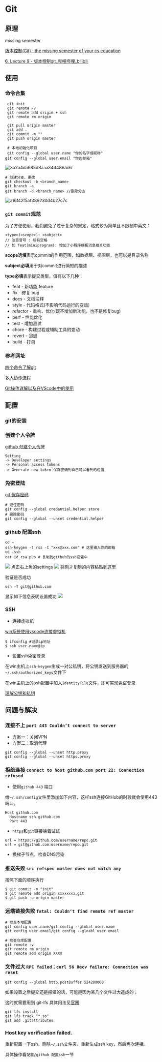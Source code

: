 # Git

## 原理

missing semester

[版本控制(Git) · the missing semester of your cs education](https://missing-semester-cn.github.io/2020/version-control/)

[6. Lecture 6 - 版本控制git\_哔哩哔哩\_bilibili](https://www.bilibili.com/video/BV1Tp4y1H7jr/?p=6&vd_source=8b7a5460b512357b2cf80ce1cefc69f5)
## 使用

### 命令合集

```shell
 git init
 git remote -v
 git remote add origin + ssh
 git remote rm origin 

 git pull origin master
 git add .
 git commit -m ""
 git push origin master
 
 # 本地初始化项目
 git config --global user.name "你的名字或昵称"
git config --global user.email "你的邮箱"
```


![3a2a4da685d8aaa34d486ac6](https://philfan-pic.oss-cn-beijing.aliyuncs.com/img/3a2a4da685d8aaa34d486ac6.png)

```shell
# 创建分支、更改
git checkout -b <branch_name>
git branch -a
git branch -d <branch_name> //删除分支
```





![a16f42f5af389230d4b27c7c](https://philfan-pic.oss-cn-beijing.aliyuncs.com/img/a16f42f5af389230d4b27c7c.png)

### `git commit`规范

为了方便使用，我们避免了过于复杂的规定，格式较为简单且不限制中英文：

```
<type>(<scope>): <subject>
// 注意冒号 : 后有空格
// 如 feat(miniprogram): 增加了小程序模板消息相关功能
```

**scope选填**表示commit的作用范围，如数据层、视图层，也可以是目录名称 

**subject必填**用于对commit进行简短的描述

 **type必填**表示提交类型，值有以下几种：

- feat - 新功能 feature
- fix - 修复 bug
- docs - 文档注释
- style - 代码格式(不影响代码运行的变动)
- refactor - 重构、优化(既不增加新功能，也不是修复bug)
- perf - 性能优化
- test - 增加测试
- chore - 构建过程或辅助工具的变动
- revert - 回退
- build - 打包

### 参考网址

 [四个命令了解git](https://mp.weixin.qq.com/s/VdeQpFCL3GGsfOKrIRW6Hw)

 [多人协作流程](https://blog.csdn.net/Luhuadeng/article/details/88997404)

[Git操作详解以及在VScode中的使用](https://zhuanlan.zhihu.com/p/276376558)



## 配置

### git的安装



### 创建个人令牌

[github 创建个人令牌](https://blog.csdn.net/qq_46941656/article/details/119737804)  

``` 
Setting 
-> Developer settings
-> Personal access tokens 
-> Generate new token 保存密码到自己可以看到的位置 
```



### 免密登陆

[git 保存密码](https://cloud.tencent.com/developer/article/2207770)   

``` shell
# 记住密码 
git config --global credential.helper store  
# 删除密码 
git config --global --unset credential.helper 
```

### github 配置ssh


```shell
cd ~
ssh-keygen -t rsa -C "xxx@xxx.com" # 这里输入你的邮箱
cd .ssh
cat id_rsa.pub # 复制到github的ssh设置中
```
![](https://philfan-pic.oss-cn-beijing.aliyuncs.com/img/20240816111626.png)
点击右上角的settings
![](https://philfan-pic.oss-cn-beijing.aliyuncs.com/img/20240816111700.png)
将刚才复制的内容粘贴到这里

验证是否成功
```shell
ssh -T git@github.com
```
显示如下信息表明设置成功
![](https://philfan-pic.oss-cn-beijing.aliyuncs.com/img/20240816111807.png)



### SSH

- 连接虚拟机

[win系统使用vscode连接虚拟机](https://blog.csdn.net/qq_40300094/article/details/114639608)   

```shell
$ ifconfig #记录ip地址 
$ ssh user.name@ip 
```

- 设置ssh免密登录  

在win主机上`ssh-keygen`生成一对公私钥，将公钥发送到服务器的`~/.ssh/authorized_keys`文件下  

在win主机上的ssh配置中加入`IdentityFile`文件，即可实现免密登录  

[理解公钥和私钥](https://zhuanlan.zhihu.com/p/113522792) 

## 问题与解决

###  连接不上 `port 443 Couldn‘t connect to server`
- 方案一：关闭VPN
- 方案二：取消代理
```shell
git config --global --unset http.proxy
git config --global --unset https.proxy
```

 

### 拒绝连接 `connect to host github.com port 22: Connection refused`

- 使用`github 443` 端口

给`~/.ssh/config`文件里添加如下内容，这样ssh连接GitHub的时候就会使用443端口。

```
Host github.com
  Hostname ssh.github.com
  Port 443
```

- `https`和`git`链接换着试试

```
url = https://github.com/username/repo.git
url = git@github.com:username/repo.git
```

- 换梯子节点，检查DNS污染



###  推送失败 `src refspec master does not match any`

按照下面的顺序执行

```shell
$ git commit -m "init"
$ git remote add origin xxxxxxxx.git
$ git push -u origin master
```



###  远端链接失败 `fatal: Couldn‘t find remote ref master`

````shell
# 检查本地配置
git config user.name/git config --global user.name
git config user.email/git config --gloabl user.email

# 检查仓库配置
git remote -v
git remote rm origin
git remote add origin XXXX
````



###  文件过大 `RPC failed；curl 56 Recv failure: Connection was reset`

```shell
git config --global http.postBuffer 524288000
```

如果设置之后提交还是报错的话，可能是因为某几个文件过大造成的；


这时就需要用到 git-lfs 具体用法见[官网](https://git-lfs.github.com/)

```shell
git lfs install
git lfs track "*.so"
git add .gitattributes
```

### Host key verification failed.
重新配置一下ssh，删除`~/.ssh`文件夹，重新生成ssh key，然后再次连接。

具体操作看`配置/github 配置ssh`一节
